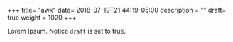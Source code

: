 +++
title= "awk"
date= 2018-07-19T21:44:19-05:00
description = ""
draft= true
weight = 1020
+++

Lorem Ipsum.
Notice `draft` is set to true.
